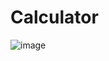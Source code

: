 # Calculator
![image](https://user-images.githubusercontent.com/97536649/213403898-5363bc2c-567d-476f-9f3e-aaf69eaf90ac.png)
